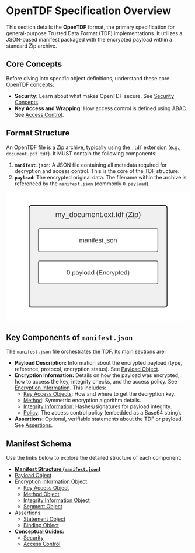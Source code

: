 # OpenTDF Specification Overview

This section details the **OpenTDF** format, the primary specification for general-purpose Trusted Data Format (TDF) implementations. It utilizes a JSON-based manifest packaged with the encrypted payload within a standard Zip archive.

## Core Concepts

Before diving into specific object definitions, understand these core OpenTDF concepts:

*   **Security:** Learn about what makes OpenTDF secure. See [Security Concepts](../../concepts/security.md).
*   **Key Access and Wrapping:** How access control is defined using ABAC. See [Access Control](../../concepts/access_control.md).

## Format Structure

An OpenTDF file is a Zip archive, typically using the `.tdf` extension (e.g., `document.pdf.tdf`). It MUST contain the following components:

1.  **`manifest.json`:** A JSON file containing all metadata required for decryption and access control. This is the core of the TDF structure.
2.  **`payload`:** The encrypted original data. The filename within the archive is referenced by the `manifest.json` (commonly `0.payload`).

![img](../../diagrams/filecontents.svg)

## Key Components of `manifest.json`

The `manifest.json` file orchestrates the TDF. Its main sections are:

*   **Payload Description:** Information about the encrypted payload (type, reference, protocol, encryption status). See [Payload Object](./payload.md).
*   **Encryption Information:** Details on how the payload was encrypted, how to access the key, integrity checks, and the access policy. See [Encryption Information](./encryption_information.md). This includes:
    *   [Key Access Objects](./key_access_object.md): How and where to get the decryption key.
    *   [Method](./method.md): Symmetric encryption algorithm details.
    *   [Integrity Information](./integrity_information.md): Hashes/signatures for payload integrity.
    *   [Policy](./policy.md): The access control policy (embedded as a Base64 string).
*   **Assertions:** Optional, verifiable statements about the TDF or payload. See [Assertions](./assertion.md).

## Manifest Schema

Use the links below to explore the detailed structure of each component:

*   [**Manifest Structure (`manifest.json`)**](./manifest.md)
*   [Payload Object](./payload.md)
*   [Encryption Information Object](./encryption_information.md)
    *   [Key Access Object](./key_access_object.md)
    *   [Method Object](./method.md)
    *   [Integrity Information Object](./integrity_information.md)
    *   [Segment Object](./segment.md)
*   [Assertions](./assertion.md)
    *   [Statement Object](./assertion_statement.md)
    *   [Binding Object](./assertion_binding.md)
*   [**Conceptual Guides:**](./)
    *   [Security](../../concepts/security.md) 
    *   [Access Control](../../concepts/access_control.md)


